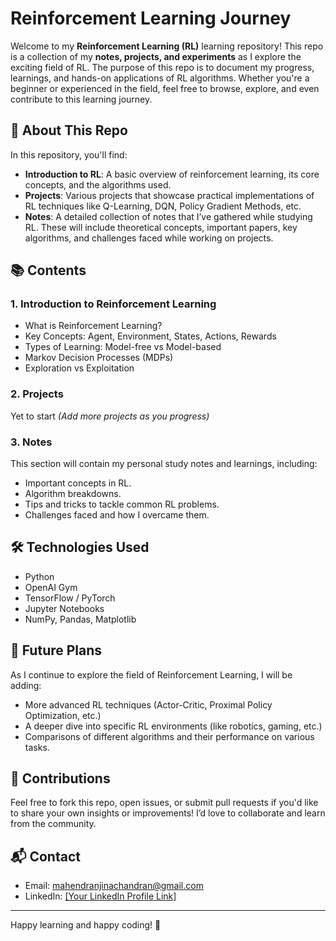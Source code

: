 # Reinforcement Learning Journey

Welcome to my **Reinforcement Learning (RL)** learning repository! This repo is a collection of my **notes, projects, and experiments** as I explore the exciting field of RL. The purpose of this repo is to document my progress, learnings, and hands-on applications of RL algorithms. Whether you're a beginner or experienced in the field, feel free to browse, explore, and even contribute to this learning journey.

## 🚀 About This Repo

In this repository, you'll find:

- **Introduction to RL**: A basic overview of reinforcement learning, its core concepts, and the algorithms used.
- **Projects**: Various projects that showcase practical implementations of RL techniques like Q-Learning, DQN, Policy Gradient Methods, etc.
- **Notes**: A detailed collection of notes that I’ve gathered while studying RL. These will include theoretical concepts, important papers, key algorithms, and challenges faced while working on projects.

## 📚 Contents

### 1. **Introduction to Reinforcement Learning**
- What is Reinforcement Learning?
- Key Concepts: Agent, Environment, States, Actions, Rewards
- Types of Learning: Model-free vs Model-based
- Markov Decision Processes (MDPs)
- Exploration vs Exploitation

### 2. **Projects**
Yet to start
*(Add more projects as you progress)*

### 3. **Notes**
This section will contain my personal study notes and learnings, including:
- Important concepts in RL.
- Algorithm breakdowns.
- Tips and tricks to tackle common RL problems.
- Challenges faced and how I overcame them.

## 🛠️ Technologies Used
- Python
- OpenAI Gym
- TensorFlow / PyTorch
- Jupyter Notebooks
- NumPy, Pandas, Matplotlib

## 📄 Future Plans
As I continue to explore the field of Reinforcement Learning, I will be adding:
- More advanced RL techniques (Actor-Critic, Proximal Policy Optimization, etc.)
- A deeper dive into specific RL environments (like robotics, gaming, etc.)
- Comparisons of different algorithms and their performance on various tasks.

## 🤝 Contributions
Feel free to fork this repo, open issues, or submit pull requests if you'd like to share your own insights or improvements! I’d love to collaborate and learn from the community.

## 📬 Contact
- Email: mahendranjinachandran@gmail.com
- LinkedIn: [[Your LinkedIn Profile Link]](https://www.linkedin.com/in/mahendran-jinachandran/)

---

Happy learning and happy coding! 🚀
